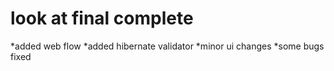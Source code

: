 # look at final complete

*added web flow 
*added hibernate validator
*minor ui changes
*some bugs fixed


